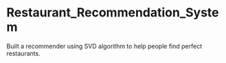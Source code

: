 # Restaurant_Recommendation_System
Built a recommender using SVD algorithm to help people find perfect restaurants.
